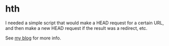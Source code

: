 # hth

I needed a simple script that would make a HEAD request for a certain URL, and then make a new HEAD request if the result was a redirect, etc.

See [my blog](https://www.ohreally.nl/2020/12/10/head-requests/) for more info.
